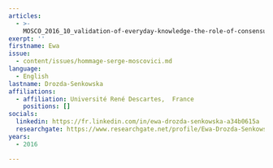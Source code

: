 ```yaml
---
articles:
  - >-
    MOSCO_2016_10_validation-of-everyday-knowledge-the-role-of-consensus-and-perceived-heterogeneity
exerpt: ''
firstname: Ewa
issue:
  - content/issues/hommage-serge-moscovici.md
language:
  - English
lastname: Drozda-Senkowska
affiliations:
  - affiliation: Université René Descartes,  France
    positions: []
socials:
  linkedin: https://fr.linkedin.com/in/ewa-drozda-senkowska-a34b0615a
  researchgate: https://www.researchgate.net/profile/Ewa-Drozda-Senkowska
years:
  - 2016

---
```


